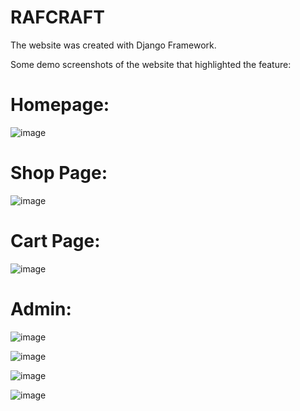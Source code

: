 # RAFCRAFT
The website was created with Django Framework.

Some demo screenshots of the website that highlighted the feature:

# Homepage:
![image](https://github.com/al-saad10/RAFCRAFT/assets/84707924/83918661-c488-4fbe-8be5-7d3785716a83)



# Shop Page:
 ![image](https://github.com/Nazmul246/RAFCRAFT/assets/115549117/de3e262f-c879-426b-917a-fe8eaf4b39a6)

# Cart Page:
 ![image](https://github.com/Nazmul246/RAFCRAFT/assets/115549117/36730e43-e17a-4992-b495-04fed8292f60)

# Admin:
 ![image](https://github.com/Nazmul246/RAFCRAFT/assets/115549117/6c25f31b-90e4-4e01-be44-4ab8a7692b2a)

![image](https://github.com/Nazmul246/RAFCRAFT/assets/115549117/fe6a2081-6e3c-4dcc-b146-168d9e4d4084)

![image](https://github.com/Nazmul246/RAFCRAFT/assets/115549117/a2ed392d-8368-46dc-8019-65dd2a4173a9)
 
![image](https://github.com/Nazmul246/RAFCRAFT/assets/115549117/c63cbb4e-fea8-4b80-a72c-5591bbe96a85)

 

 
